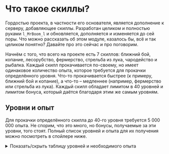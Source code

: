 # Что такое скиллы?

Гордостью проекта, в частности его основателя, является дополнение к серверу, добавляющее скиллы. Разработан целиком и полностью руками `l_MrBoom_l` и обновляется, дополняется и изменяется до сей поры. Что можно рассказать об этом модуле, казалось бы, всё и так целиком понятно? Давайте про это сейчас и про поговорим.

Начнём с того, что всего на проекте есть 7 скиллов: ближний бой, копание, лесорубство, фермерство, стрельба из лука, чародейство и рыбалка. Каждый скилл прокачивается по-своему, но имеет одинаковое количество опыта, которое требуется для прокачки определённого уровня. Что-то прокачивается быстрее (к примеру, ближний бой и копание), а что-то – медленнее (например, фермерство или стрельба из лука). Каждый скилл обладает лимитом в 40 уровней и лимитом бонуса, который даётся благодаря этим же самым уровням.

## Уровни и опыт

Для прокачки определённого скилла до 40-го уровня требуется 5 000 000 опыта. Не спорим, что это много, но бонусы, получаемые за эти уровни, того стоят. Полный список уровней и опыта для их получения можно посмотреть в спойлере ниже.

<details>
  <summary>Показать/скрыть таблицу уровней и необходимого опыта</summary>
  <div>
    <table>
      <thead>
        <tr>
          <th>Уровень</th>
          <th>Необходимый опыт</th>
        </tr>
      </thead>
      <tbody>
        <tr>
          <th>1</th>
          <th>0 (начальный уровень)</th>
        </tr>
        <tr>
          <th>2</th>
          <th>120</th>
        </tr>
        <tr>
          <th>3</th>
          <th>300</th>
        </tr>
        <tr>
          <th>4</th>
          <th>475</th>
        </tr>
        <tr>
          <th>5</th>
          <th>700</th>
        </tr>
        <tr>
          <th>6</th>
          <th>1 200</th>
        </tr>
        <tr>
          <th>7</th>
          <th>1 750</th>
        </tr>
        <tr>
          <th>8</th>
          <th>2 400</th>
        </tr>
        <tr>
          <th>9</th>
          <th>3 500</th>
        </tr>
        <tr>
          <th>10</th>
          <th>4 750</th>
        </tr>
        <tr>
          <th>11</th>
          <th>8 300</th>
        </tr>
        <tr>
          <th>12</th>
          <th>12 000</th>
        </tr>
        <tr>
          <th>13</th>
          <th>17 500</th>
        </tr>
        <tr>
          <th>14</th>
          <th>23 000</th>
        </tr>
        <tr>
          <th>15</th>
          <th>35 000</th>
        </tr>
        <tr>
          <th>16</th>
          <th>50 000</th>
        </tr>
        <tr>
          <th>17</th>
          <th>70 000</th>
        </tr>
        <tr>
          <th>18</th>
          <th>120 000</th>
        </tr>
        <tr>
          <th>19</th>
          <th>175 000</th>
        </tr>
        <tr>
          <th>20</th>
          <th>235 000</th>
        </tr>
        <tr>
          <th>21</th>
          <th>475 000</th>
        </tr>
        <tr>
          <th>22</th>
          <th>715 000</th>
        </tr>
        <tr>
          <th>23</th>
          <th>950 000</th>
        </tr>
        <tr>
          <th>24</th>
          <th>1 200 000</th>
        </tr>
        <tr>
          <th>25</th>
          <th>1 420 000</th>
        </tr>
        <tr>
          <th>26</th>
          <th>1 660 000</th>
        </tr>
        <tr>
          <th>27</th>
          <th>1 900 000</th>
        </tr>
        <tr>
          <th>28</th>
          <th>2 140 000</th>
        </tr>
        <tr>
          <th>29</th>
          <th>2 380 000</th>
        </tr>
        <tr>
          <th>30</th>
          <th>2 850 000</th>
        </tr>
        <tr>
          <th>31</th>
          <th>3 000 000</th>
        </tr>
        <tr>
          <th>32</th>
          <th>3 100 000</th>
        </tr>
        <tr>
          <th>33</th>
          <th>3 300 000</th>
        </tr>
        <tr>
          <th>34</th>
          <th>3 570 000</th>
        </tr>
        <tr>
          <th>35</th>
          <th>3 810 000</th>
        </tr>
        <tr>
          <th>36</th>
          <th>4 050 000</th>
        </tr>
        <tr>
          <th>37</th>
          <th>4 280 000</th>
        </tr>
        <tr>
          <th>38</th>
          <th>4 520 000</th>
        </tr>
        <tr>
          <th>39</th>
          <th>4 750 000</th>
        </tr>
        <tr>
          <th>40</th>
          <th>5 000 000</th>
        </tr>
      </tbody>
    </table>
  </div>
</details>
